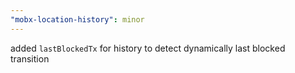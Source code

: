 ```yaml
---
"mobx-location-history": minor
---
```


added `lastBlockedTx` for history to detect dynamically last blocked transition
